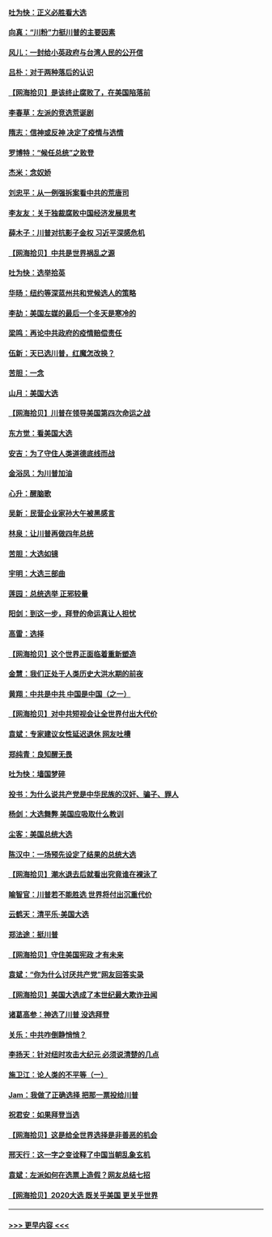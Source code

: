 #### [吐为快：正义必胜看大选](../pages/nsc993/n12561967.md?t=11200451) 
#### [向真：“川粉”力挺川普的主要因素](../pages/nsc993/n12560774.md?t=11200451) 
#### [风儿：一封给小英政府与台湾人民的公开信](../pages/nsc993/n12560581.md?t=11200451) 
#### [吕朴：对于两种落后的认识](../pages/nsc993/n12560492.md?t=11200451) 
#### [【网海拾贝】是该终止腐败了，在美国陷落前](../pages/nsc993/n12559936.md?t=11200451) 
#### [李春草：左派的竞选荒诞剧](../pages/nsc993/n12558380.md?t=11200451) 
#### [隋志：信神或反神 决定了疫情与选情](../pages/nsc993/n12558255.md?t=11200451) 
#### [罗博特：“候任总统”之败登](../pages/nsc993/n12558189.md?t=11200451) 
#### [杰米：念奴娇](../pages/nsc993/n12558174.md?t=11200451) 
#### [刘忠平：从一例强拆案看中共的荒唐司](../pages/nsc993/n12558036.md?t=11200451) 
#### [李友友：关于独裁腐败中国经济发展思考](../pages/nsc993/n12558004.md?t=11200451) 
#### [薛木子：川普对抗影子金权 习近平深感危机](../pages/nsc993/n12557342.md?t=11200451) 
#### [【网海拾贝】中共是世界祸乱之源](../pages/nsc993/n12555353.md?t=11200451) 
#### [吐为快：选举拾英](../pages/nsc993/n12555041.md?t=11200451) 
#### [华旸：纽约等深蓝州共和党候选人的策略](../pages/nsc993/n12554309.md?t=11200451) 
#### [李劼：美国左媒的最后一个冬天是寒冷的](../pages/nsc993/n12552947.md?t=11200451) 
#### [梁鸣：再论中共政府的疫情赔偿责任](../pages/nsc993/n12553012.md?t=11200451) 
#### [伍新：天已选川普，红魔怎改换？](../pages/nsc993/n12552970.md?t=11200451) 
#### [苦胆：一念](../pages/nsc993/n12552957.md?t=11200451) 
#### [山月：美国大选](../pages/nsc993/n12552446.md?t=11200451) 
#### [【网海拾贝】川普在领导美国第四次命运之战](../pages/nsc993/n12551973.md?t=11200451) 
#### [东方觉：看美国大选](../pages/nsc993/n12551647.md?t=11200451) 
#### [安吉：为了守住人类道德底线而战](../pages/nsc993/n12551111.md?t=11200451) 
#### [金浴凤：为川普加油](../pages/nsc993/n12551085.md?t=11200451) 
#### [心升：醒脑歌](../pages/nsc993/n12550984.md?t=11200451) 
#### [吴新：民营企业家孙大午被黑感言](../pages/nsc993/n12550656.md?t=11200451) 
#### [林泉：让川普再做四年总统](../pages/nsc993/n12550640.md?t=11200451) 
#### [苦胆：大选如镜](../pages/nsc993/n12550630.md?t=11200451) 
#### [宇明：大选三部曲](../pages/nsc993/n12550603.md?t=11200451) 
#### [莲园：总统选举 正邪较量](../pages/nsc993/n12550594.md?t=11200451) 
#### [阳剑：到这一步，拜登的命运真让人担忧](../pages/nsc993/n12549093.md?t=11200451) 
#### [高雷：选择](../pages/nsc993/n12549087.md?t=11200451) 
#### [【网海拾贝】这个世界正面临着重新塑造](../pages/nsc993/n12548326.md?t=11200451) 
#### [金慧：我们正处于人类历史大洪水期的前夜](../pages/nsc993/n12547914.md?t=11200451) 
#### [黄翔：中共是中共 中国是中国（之一）](../pages/nsc993/n12547576.md?t=11200451) 
#### [【网海拾贝】对中共短视会让全世界付出大代价](../pages/nsc993/n12546043.md?t=11200451) 
#### [袁斌：专家建议女性延迟退休 网友吐槽](../pages/nsc993/n12545424.md?t=11200451) 
#### [郑纯青：良知醒无畏](../pages/nsc993/n12545394.md?t=11200451) 
#### [吐为快：墙国梦碎](../pages/nsc993/n12545309.md?t=11200451) 
#### [投书：为什么说共产党是中华民族的汉奸、骗子、罪人](../pages/nsc993/n12545089.md?t=11200451) 
#### [杨剑：大选舞弊 美国应吸取什么教训](../pages/nsc993/n12543937.md?t=11200451) 
#### [尘客：美国总统大选](../pages/nsc993/n12543828.md?t=11200451) 
#### [陈汉中：一场预先设定了结果的总统大选](../pages/nsc993/n12543564.md?t=11200451) 
#### [【网海拾贝】潮水退去后就看出究竟谁在裸泳了](../pages/nsc993/n12543321.md?t=11200451) 
#### [喻智官：川普若不能胜选 世界将付出沉重代价](../pages/nsc993/n12541352.md?t=11200451) 
#### [云鹤天：清平乐‧美国大选](../pages/nsc993/n12540916.md?t=11200451) 
#### [郑法途：挺川普](../pages/nsc993/n12540898.md?t=11200451) 
#### [【网海拾贝】守住美国宪政 才有未来](../pages/nsc993/n12540423.md?t=11200451) 
#### [袁斌：“你为什么讨厌共产党”网友回答实录](../pages/nsc993/n12540208.md?t=11200451) 
#### [【网海拾贝】美国大选成了本世纪最大欺诈丑闻](../pages/nsc993/n12538029.md?t=11200451) 
#### [诸葛高参：神选了川普 没选拜登](../pages/nsc993/n12537664.md?t=11200451) 
#### [关乐：中共咋倒静悄悄？](../pages/nsc993/n12537615.md?t=11200451) 
#### [李扬天：针对纽时攻击大纪元 必须说清楚的几点](../pages/nsc993/n12536001.md?t=11200451) 
#### [施卫江：论人类的不平等（一）](../pages/nsc993/n12535700.md?t=11200451) 
#### [Jam：我做了正确选择 把那一票投给川普](../pages/nsc993/n12535743.md?t=11200451) 
#### [祝君安：如果拜登当选](../pages/nsc993/n12535726.md?t=11200451) 
#### [【网海拾贝】这是给全世界选择是非善恶的机会](../pages/nsc993/n12535061.md?t=11200451) 
#### [邢天行：这一字之变诠释了中国当朝乱象玄机](../pages/nsc993/n12533446.md?t=11200451) 
#### [袁斌：左派如何在选票上造假？网友总结七招](../pages/nsc993/n12533180.md?t=11200451) 
#### [【网海拾贝】2020大选 既关乎美国 更关乎世界](../pages/nsc993/n12533161.md?t=11200451) 

----
#### [ >>> 更早内容 <<< ](../indexes/nsc993-earlier.md)
